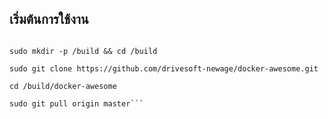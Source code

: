 เริ่มต้นการใช้งาน
---------------------------------------------------

```sudo apt-get install git -y

sudo mkdir -p /build && cd /build

sudo git clone https://github.com/drivesoft-newage/docker-awesome.git

cd /build/docker-awesome

sudo git pull origin master```
